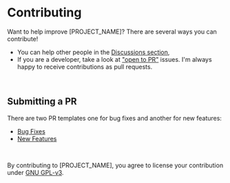 # Contributing
Want to help improve [PROJECT_NAME]? There are several ways you can contribute!
   - You can help other people in the <a href="[DISCUSSIONS_URL]">Discussions section</a>,
   - If you are a developer, take a look at <a href="[CONTRIBUTION_OPEN_TO_PR_ISSUES_URL]">"open to PR"</a> issues. I'm always happy to receive contributions as pull requests.

<br>

## Submitting a PR
There are two PR templates one for bug fixes and another for new features:
   - <a href="[BUG_FIX_REQUEST_URL]">Bug Fixes</a>
   - <a href="[NEW_FEATURE_REQUEST_URL]">New Features</a>

<br>

By contributing to [PROJECT_NAME], you agree to license your contribution under <a href="[LICENSE_URL]">GNU GPL-v3</a>.